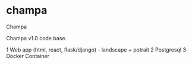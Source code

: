 # champa
Champa

Champa v1.0 code base.

1 Web app (html, react, flask/django) - landscape + potrait
2 Postgresql 
3 Docker Container
